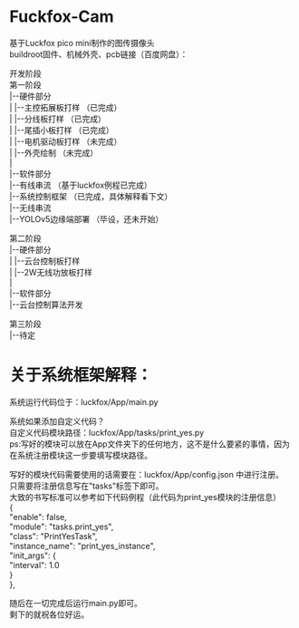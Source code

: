 # Fuckfox-Cam
基于Luckfox pico mini制作的图传摄像头  
buildroot固件、机械外壳、pcb链接（百度网盘）：  

开发阶段  
第一阶段  
|--硬件部分  
|  |--主控拓展板打样   （已完成）  
|  |--分线板打样       （已完成）  
|  |--尾插小板打样     （已完成）  
|  |--电机驱动板打样   （未完成）  
|  |--外壳绘制         （未完成）  
|  
|--软件部分  
   |--有线串流         （基于luckfox例程已完成）  
   |--系统控制框架     （已完成，具体解释看下文）  
   |--无线串流  
   |--YOLOv5边缘端部署 （毕设，还未开始）  

第二阶段  
|--硬件部分  
|  |--云台控制板打样  
|  |--2W无线功放板打样  
|  
|--软件部分   
   |--云台控制算法开发     
  
第三阶段  
|--待定    
  
# 关于系统框架解释：  
系统运行代码位于：luckfox/App/main.py  
  
系统如果添加自定义代码？  
自定义代码模块路径：luckfox/App/tasks/print_yes.py  
ps:写好的模块可以放在App文件夹下的任何地方，这不是什么要紧的事情，因为在系统注册模块这一步要填写模块路径。  
  
写好的模块代码需要使用的话需要在：luckfox/App/config.json 中进行注册。   
只需要将注册信息写在"tasks"标签下即可。  
大致的书写标准可以参考如下代码例程（此代码为print_yes模块的注册信息）  
{  
"enable": false,  
"module": "tasks.print_yes",  
"class": "PrintYesTask",  
"instance_name": "print_yes_instance",  
"init_args": {  
    "interval": 1.0  
}  
},  

随后在一切完成后运行main.py即可。  
剩下的就祝各位好运。  


